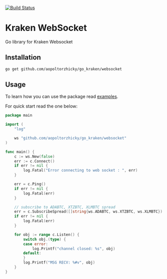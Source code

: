 [![Build Status](https://travis-ci.org/aopoltorzhicky/go_kraken.svg?branch=master)](https://travis-ci.org/aopoltorzhicky/go_kraken)

# Kraken WebSocket
Go library for Kraken Websocket

## Installation

```bash
go get github.com/aopoltorzhicky/go_kraken/websocket
```

## Usage

To learn how you can use the package read [examples](examples/).

For quick start read the one below:

```go
package main

import (
	"log"

	ws "github.com/aopoltorzhicky/go_kraken/websocket"
)

func main() {
	c := ws.New(false)
	err := c.Connect()
	if err != nil {
		log.Fatal("Error connecting to web socket : ", err)
	}

	err = c.Ping()
	if err != nil {
		log.Fatal(err)
	}

	// subscribe to ADABTC, XTZBTC, XLMBTC spread
	err = c.SubscribeSpread([]string{ws.ADABTC, ws.XTZBTC, ws.XLMBTC})
	if err != nil {
		log.Fatal(err)
	}

	for obj := range c.Listen() {
		switch obj.(type) {
		case error:
			log.Printf("channel closed: %s", obj)
		default:
		}
		log.Printf("MSG RECV: %#v", obj)
	}
}

```


